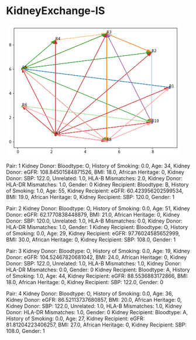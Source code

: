 # KidneyExchange-IS

![alt text](https://github.com/Kjarten/KidneyExchange-IS/blob/master/image_1.png?raw=true)

Pair: 1
Kidney Donor: Bloodtype: O, History of Smoking: 0.0, Age: 34,
Kidney Donor: eGFR: 108.84501584871526, BMI: 18.0, African Heritage: 0,
Kidney Donor: SBP: 122.0, Unrelated: 1.0, HLA-B Mismatches: 2.0,
Kidney Donor: HLA-DR Mismatches: 1.0, Gender: 0
Kidney Recipient: Bloodtype: B, History of Smoking: 1.0, Age: 55,
Kidney Recipient: eGFR: 60.423956202599534, BMI: 19.0, African Heritage: 0,
Kidney Recipient: SBP: 120.0, Gender: 1
 
Pair: 2
Kidney Donor: Bloodtype: O, History of Smoking: 0.0, Age: 51,
Kidney Donor: eGFR: 62.1770838448879, BMI: 21.0, African Heritage: 0,
Kidney Donor: SBP: 120.0, Unrelated: 1.0, HLA-B Mismatches: 0.0,
Kidney Donor: HLA-DR Mismatches: 1.0, Gender: 1
Kidney Recipient: Bloodtype: O, History of Smoking: 0.0, Age: 29,
Kidney Recipient: eGFR: 97.76024585652999, BMI: 30.0, African Heritage: 0,
Kidney Recipient: SBP: 108.0, Gender: 1
 
Pair: 3
Kidney Donor: Bloodtype: O, History of Smoking: 0.0, Age: 19,
Kidney Donor: eGFR: 104.52467820681042, BMI: 24.0, African Heritage: 0,
Kidney Donor: SBP: 122.0, Unrelated: 1.0, HLA-B Mismatches: 1.0,
Kidney Donor: HLA-DR Mismatches: 0.0, Gender: 0
Kidney Recipient: Bloodtype: A, History of Smoking: 1.0, Age: 44,
Kidney Recipient: eGFR: 88.5536883172866, BMI: 18.0, African Heritage: 0,
Kidney Recipient: SBP: 122.0, Gender: 0
 
Pair: 4
Kidney Donor: Bloodtype: O, History of Smoking: 0.0, Age: 36,
Kidney Donor: eGFR: 86.52113737680857, BMI: 20.0, African Heritage: 0,
Kidney Donor: SBP: 122.0, Unrelated: 1.0, HLA-B Mismatches: 1.0,
Kidney Donor: HLA-DR Mismatches: 1.0, Gender: 0
Kidney Recipient: Bloodtype: A, History of Smoking: 0.0, Age: 27,
Kidney Recipient: eGFR: 81.81204223406257, BMI: 27.0, African Heritage: 0,
Kidney Recipient: SBP: 108.0, Gender: 1
